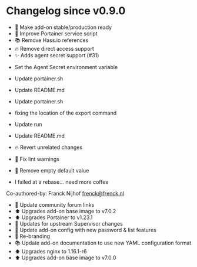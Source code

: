 # Changelog since v0.9.0
- :tada: Make add-on stable/production ready 
- :hammer: Improve Portainer service script 
- :books: Remove Hass.io references 
- :fire: Remove direct access support 
- :sparkles: Adds agent secret support (#31)

* Set the Agent Secret environment variable

* Update portainer.sh

* Update README.md

* Update portainer.sh

* fixing the location of the export command

* Update run

* Update README.md

* :fire: Revert unrelated changes

* :shirt: Fix lint warnings

* :shirt: Remove empty default value

* I failed at a rebase... need more coffee

Co-authored-by: Franck Nijhof <frenck@frenck.nl> 
- :hammer: Update community forum links 
- :arrow_up: Upgrades add-on base image to v7.0.2 
- :arrow_up: Upgrades Portainer to v1.23.1 
- :hammer: Updates for upstream Supervisor changes 
- :hammer: Update add-on config with new password & list features 
- :hammer: Re-branding 
- :books: Update add-on documentation to use new YAML configuration format 
- :arrow_up: Upgrades nginx to 1.16.1-r6 
- :arrow_up: Upgrades add-on base image to v7.0.0 
